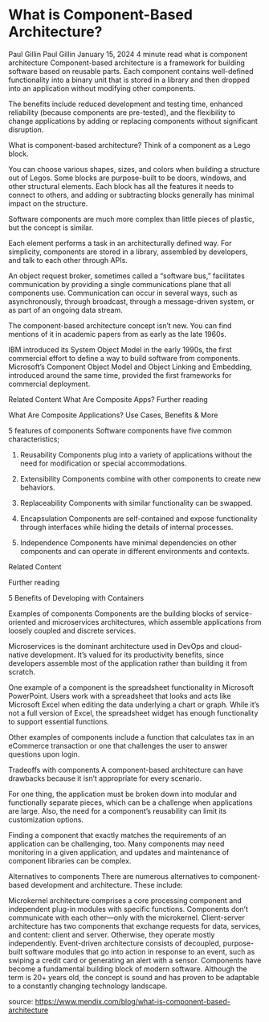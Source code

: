 # What is Component-Based Architecture?
Paul Gillin
Paul Gillin
January 15, 2024
4 minute read
what is component architecture
Component-based architecture is a framework for building software based on reusable parts. Each component contains well-defined functionality into a binary unit that is stored in a library and then dropped into an application without modifying other components.

The benefits include reduced development and testing time, enhanced reliability (because components are pre-tested), and the flexibility to change applications by adding or replacing components without significant disruption.

What is component-based architecture?
Think of a component as a Lego block.

You can choose various shapes, sizes, and colors when building a structure out of Legos. Some blocks are purpose-built to be doors, windows, and other structural elements. Each block has all the features it needs to connect to others, and adding or subtracting blocks generally has minimal impact on the structure.

Software components are much more complex than little pieces of plastic, but the concept is similar.

Each element performs a task in an architecturally defined way. For simplicity, components are stored in a library, assembled by developers, and talk to each other through APIs.



An object request broker, sometimes called a “software bus,” facilitates communication by providing a single communications plane that all components use. Communication can occur in several ways, such as asynchronously, through broadcast, through a message-driven system, or as part of an ongoing data stream.

The component-based architecture concept isn’t new. You can find mentions of it in academic papers from as early as the late 1960s.

IBM introduced its System Object Model in the early 1990s, the first commercial effort to define a way to build software from components. Microsoft’s Component Object Model and Object Linking and Embedding, introduced around the same time, provided the first frameworks for commercial deployment.

Related Content
What Are Composite Apps?
Further reading

What Are Composite Applications? Use Cases, Benefits & More

5 features of components
Software components have five common characteristics;

1. Reusability
Components plug into a variety of applications without the need for modification or special accommodations.

2. Extensibility
Components combine with other components to create new behaviors.

3. Replaceability
Components with similar functionality can be swapped.

4. Encapsulation
Components are self-contained and expose functionality through interfaces while hiding the details of internal processes.

5. Independence
Components have minimal dependencies on other components and can operate in different environments and contexts.

Related Content

Further reading

5 Benefits of Developing with Containers

Examples of components
Components are the building blocks of service-oriented and microservices architectures, which assemble applications from loosely coupled and discrete services.

Microservices is the dominant architecture used in DevOps and cloud-native development. It’s valued for its productivity benefits, since developers assemble most of the application rather than building it from scratch.

One example of a component is the spreadsheet functionality in Microsoft PowerPoint. Users work with a spreadsheet that looks and acts like Microsoft Excel when editing the data underlying a chart or graph. While it’s not a full version of Excel, the spreadsheet widget has enough functionality to support essential functions.

Other examples of components include a function that calculates tax in an eCommerce transaction or one that challenges the user to answer questions upon login.

Tradeoffs with components
A component-based architecture can have drawbacks because it isn’t appropriate for every scenario.

For one thing, the application must be broken down into modular and functionally separate pieces, which can be a challenge when applications are large. Also, the need for a component’s reusability can limit its customization options.

Finding a component that exactly matches the requirements of an application can be challenging, too. Many components may need monitoring in a given application, and updates and maintenance of component libraries can be complex.

Alternatives to components
There are numerous alternatives to component-based development and architecture. These include:

Microkernel architecture comprises a core processing component and independent plug-in modules with specific functions. Components don’t communicate with each other—only with the microkernel.
Client-server architecture has two components that exchange requests for data, services, and content: client and server. Otherwise, they operate mostly independently.
Event-driven architecture consists of decoupled, purpose-built software modules that go into action in response to an event, such as swiping a credit card or generating an alert with a sensor.
Components have become a fundamental building block of modern software. Although the term is 20+ years old, the concept is sound and has proven to be adaptable to a constantly changing technology landscape.


source:
https://www.mendix.com/blog/what-is-component-based-architecture